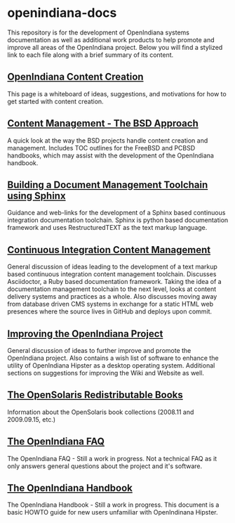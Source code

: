 # openindiana-docs


This repository is for the development of OpenIndiana systems documentation as
well as additional work products to help promote and improve all areas of the
OpenIndiana project. Below you will find a stylized link to each file along with
a brief summary of its content.


<!-- OpenIndiana Content Creation -->
## [OpenIndiana Content Creation](http://gist.asciidoctor.org/?github-makruger/openindiana-docs//content.adoc)
This page is a whiteboard of ideas, suggestions, and motivations for how to get
started with content creation.


<!-- Content Management - The BSD Approach -->
## [Content Management - The BSD Approach](http://gist.asciidoctor.org/?github-makruger/openindiana-docs//bsd.adoc)
A quick look at the way the BSD projects handle content creation and management.
Includes TOC outlines for the FreeBSD and PCBSD handbooks, which may assist with
the development of the OpenIndiana handbook.


<!-- Building a Document Management Toolchain using Sphinx -->
## [Building a Document Management Toolchain using Sphinx](http://gist.asciidoctor.org/?github-makruger/openindiana-docs//sphinx.adoc)
Guidance and web-links for the development of a Sphinx based continuous
integration documentation toolchain. Sphinx is python based documentation
framework and uses RestructuredTEXT as the text markup language.


<!-- Continuous Integration Content Management -->
## [Continuous Integration Content Management](http://gist.asciidoctor.org/?github-makruger/openindiana-docs//toolchain.adoc)
General discussion of ideas leading to the development of a text markup based
continuous integration content management toolchain. Discusses Asciidoctor, a
Ruby based documentation framework. Taking the idea of a documentation
management toolchain to the next level, looks at content delivery systems and
practices as a whole. Also discusses moving away from database driven CMS
systems in exchange for a static HTML web presences where the source lives in
GitHub and deploys upon commit.


<!-- Improving the OpenIndiana Project -->
## [Improving the OpenIndiana Project](http://gist.asciidoctor.org/?github-makruger/openindiana-docs//project.adoc)
General discussion of ideas to further improve and promote the OpenIndiana
project. Also contains a wish list of software to enhance the utility of
OpenIndiana Hipster as a desktop operating system. Additional sections on
suggestions for improving the Wiki and Website as well.


<!-- The OpenSolaris Redistributable Books -->
## [The OpenSolaris Redistributable Books](http://gist.asciidoctor.org/?github-makruger/openindiana-docs//books.adoc)
Information about the OpenSolaris book collections (2008.11 and 2009.09.15, etc.)


<!-- The OpenIndiana FAQ -->
## [The OpenIndiana FAQ](http://gist.asciidoctor.org/?github-makruger/openindiana-docs//faq.adoc)
The OpenIndiana FAQ - Still a work in progress.
Not a technical FAQ as it only answers general questions about the project and
it's software.


<!-- The OpenIndiana Handbook -->
## [The OpenIndiana Handbook](http://gist.asciidoctor.org/?github-makruger/openindiana-docs//handbook.adoc)
The OpenIndiana Handbook - Still a work in progress.
This document is a basic HOWTO guide for new users unfamiliar with OpenIndinana
Hipster.
